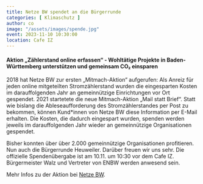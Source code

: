 ```yaml
---
title: Netze BW spendet an die Bürgerrunde
categories: [ Klimaschutz ]
author: co
image: "/assets/images/spende.jpg"
event: 2023-11-10 10:30:00
location: Cafe IZ
---
```

#### Aktion „Zählerstand online erfassen“ - Wohltätige Projekte in Baden-Württemberg unterstützen und gemeinsam CO₂ einsparen

2018 hat Netze BW zur ersten „Mitmach-Aktion“ aufgerufen: Als Anreiz für jeden online mitgeteilten Stromzählerstand wurden die eingesparten Kosten im darauffolgenden Jahr an gemeinnützige Einrichtungen vor Ort gespendet. 2021 startetete die neue Mitmach-Aktion „Mail statt Brief“. Statt wie bislang die Ableseaufforderung des Stromzählerstandes per Post zu bekommen, können Kund*innen von Netze BW diese Information per E-Mail erhalten. Die Kosten, die dadurch eingespart wurden, spenden werden jeweils im darauffolgenden Jahr wieder an gemeinnützige Organisationen gespendet.

Bisher konnten über über 2.000 gemeinnützige Organisationen profitieren. Nun auch die Bürgerrunde Heuweiler. Darüber freuen wir uns sehr. Die offizielle Spendenübergabe ist am 10.11. um 10:30 vor dem Cafe IZ. Bürgermeister Walz und Vertreter von ENBW werden anwesend sein.

Mehr Infos zu der Aktion bei [Netze BW](https://www.netze-bw.de/unternehmen/spenden-online-zse).

